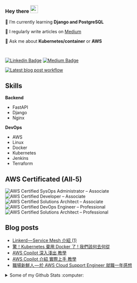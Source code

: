 ### Hey there <img src="https://media.giphy.com/media/hvRJCLFzcasrR4ia7z/giphy.gif" width="25px">

🌱  I’m currently learning **Django and PostgreSQL**

📝  I regularly write articles on [Medium](https://medium.com/@yysu)

💬  Ask me about **Kubernetes/container** or **AWS**


<br/>

[![Linkedin Badge](https://img.shields.io/badge/-yysu-blue?style=flat-square&logo=Linkedin&logoColor=white&link=https://www.linkedin.com/in/yysu/)](https://www.linkedin.com/in/yysu/) 
[![Medium Badge](https://img.shields.io/badge/-@yysu-03a57a?style=flat-square&labelColor=000000&logo=Medium&link=https://medium.com/@yysu/)](https://medium.com/@yysu)

[![Latest blog post workflow](https://github.com/yysu/YYSU/actions/workflows/blog-post-workflow.yml/badge.svg)](https://github.com/yysu/YYSU/actions/workflows/blog-post-workflow.yml)

## Skills

**Backend**
- FastAPI 
- Django
- Nginx


**DevOps**
- AWS
- Linux
- Docker
- Kubernetes
- Jenkins
- Terraform


## AWS Certificated (All-5)

![AWS Certified SysOps Administrator – Associate](https://img.shields.io/badge/AWS%20Certified%20SysOps%20Administrator%20Associate-232F3E?style=flat-square&logo=amazon-aws)
![AWS Certified Developer – Associate](https://img.shields.io/badge/AWS%20Certified%20Developer%20Associate-232F3E?style=flat-square&logo=amazon-aws)
![AWS Certified Solutions Architect – Associate](https://img.shields.io/badge/AWS%20Certified%20Solutions%20Architect%20Associate-232F3E?style=flat-square&logo=amazon-aws)
![AWS Certified DevOps Engineer – Professional](https://img.shields.io/badge/AWS%20Certified%20DevOps%20Engineer%20Professional-232F3E?style=flat-square&logo=amazon-aws)
![AWS Certified Solutions Architect – Professional](https://img.shields.io/badge/AWS%20Certified%20Solutions%20Architect%20Professional-232F3E?style=flat-square&logo=amazon-aws)

## Blog posts

<!-- BLOG-POST-LIST:START -->
- [Linkerd — Service Mesh 介紹 &lpar;1&rpar;](https://yysu.medium.com/linkerd-service-mesh-%E4%BB%8B%E7%B4%B9-1-a52379c691c7?source=rss-4258f0dc9923------2)
- [驚！Kubernetes 棄用 Docker 了 ! 我們該何去何從](https://yysu.medium.com/%E9%A9%9A-kubernetes-%E6%A3%84%E7%94%A8-docker-%E4%BA%86-%E6%88%91%E5%80%91%E8%A9%B2%E4%BD%95%E5%8E%BB%E4%BD%95%E5%BE%9E-d23ea9ee5455?source=rss-4258f0dc9923------2)
- [AWS Copilot 深入淺出 教學](https://yysu.medium.com/aws-copilot-%E6%B7%B1%E5%85%A5%E6%B7%BA%E5%87%BA-%E6%95%99%E5%AD%B8-32609824939c?source=rss-4258f0dc9923------2)
- [AWS Copilot 介紹 實際上手 教學](https://yysu.medium.com/aws-copilot-%E4%BB%8B%E7%B4%B9-%E5%AF%A6%E9%9A%9B%E4%B8%8A%E6%89%8B-%E6%95%99%E5%AD%B8-3881390e779a?source=rss-4258f0dc9923------2)
- [職場新鮮人 — 於 AWS Cloud Support Engineer 就職一年感想](https://yysu.medium.com/%E8%81%B7%E5%A0%B4%E6%96%B0%E9%AE%AE%E4%BA%BA-%E6%96%BC-aws-cloud-support-engineer-%E5%B0%B1%E8%81%B7%E4%B8%80%E5%B9%B4%E6%84%9F%E6%83%B3-ccefc47c9c0?source=rss-4258f0dc9923------2)
<!-- BLOG-POST-LIST:END -->


<details>
  <summary>Some of my Github Stats :computer:</summary>

<p align="center">
<img height="180em" src="https://github-readme-stats-seven-sandy.vercel.app/api?username=YYSU&show_icons=true&hide_border=true&&count_private=true&include_all_commits=true&theme=onedark" />
</p>
</details>

